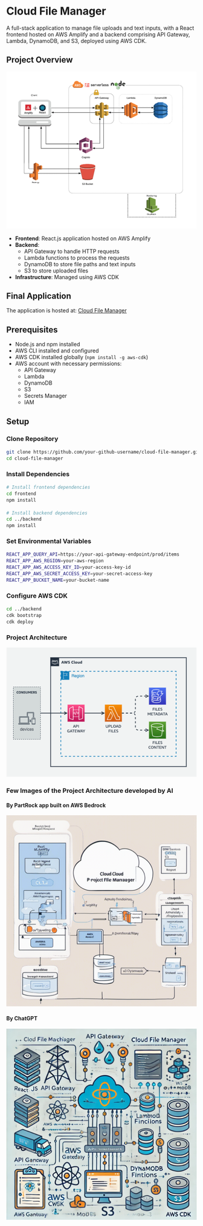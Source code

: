 # Cloud File Manager

A full-stack application to manage file uploads and text inputs, with a React frontend hosted on AWS Amplify and a backend comprising API Gateway, Lambda, DynamoDB, and S3, deployed using AWS CDK.

## Project Overview
![Cloud File Manager](pics/final.jpg)

- **Frontend**: React.js application hosted on AWS Amplify
- **Backend**: 
  - API Gateway to handle HTTP requests
  - Lambda functions to process the requests
  - DynamoDB to store file paths and text inputs
  - S3 to store uploaded files
- **Infrastructure**: Managed using AWS CDK

## Final Application

The application is hosted at: [Cloud File Manager](https://main.dgqjfnss9vm07.amplifyapp.com/)

## Prerequisites

- Node.js and npm installed
- AWS CLI installed and configured
- AWS CDK installed globally (`npm install -g aws-cdk`)
- AWS account with necessary permissions:
  - API Gateway
  - Lambda
  - DynamoDB
  - S3
  - Secrets Manager
  - IAM

## Setup

### Clone Repository
```sh
git clone https://github.com/your-github-username/cloud-file-manager.git
cd cloud-file-manager
```
### Install Dependencies
```sh
# Install frontend dependencies
cd frontend
npm install

# Install backend dependencies
cd ../backend
npm install
```
### Set Environmental Variables
```sh
REACT_APP_QUERY_API=https://your-api-gateway-endpoint/prod/items
REACT_APP_AWS_REGION=your-aws-region
REACT_APP_AWS_ACCESS_KEY_ID=your-access-key-id
REACT_APP_AWS_SECRET_ACCESS_KEY=your-secret-access-key
REACT_APP_BUCKET_NAME=your-bucket-name
```
### Configure AWS CDK
```sh
cd ../backend
cdk bootstrap
cdk deploy
```
### Project Architecture
![Cloud File Manager Architecture](pics/final2.png)

### Few Images of the Project Architecture developed by AI
#### By PartRock app built on AWS Bedrock
![PartyRock](pics/partyrock.png)
#### By ChatGPT
![ChatGPT](pics/chatgpt.webp)

